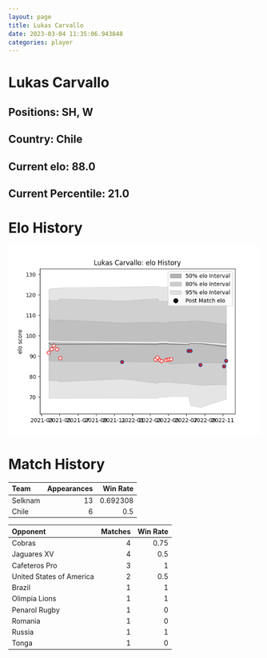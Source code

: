```yaml
---  
layout: page  
title: Lukas Carvallo  
date: 2023-03-04 11:35:06.943848  
categories: player  
---
```

# Lukas Carvallo

## Positions: SH, W

## Country: Chile

## Current elo: 88.0

## Current Percentile: 21.0

# Elo History


![elo history](history_LukasCarvallo.png)
# Match History


| Team    |   Appearances |   Win Rate |
|:--------|--------------:|-----------:|
| Selknam |            13 |   0.692308 |
| Chile   |             6 |   0.5      |

| Opponent                 |   Matches |   Win Rate |
|:-------------------------|----------:|-----------:|
| Cobras                   |         4 |       0.75 |
| Jaguares XV              |         4 |       0.5  |
| Cafeteros Pro            |         3 |       1    |
| United States of America |         2 |       0.5  |
| Brazil                   |         1 |       1    |
| Olimpia Lions            |         1 |       1    |
| Penarol Rugby            |         1 |       0    |
| Romania                  |         1 |       0    |
| Russia                   |         1 |       1    |
| Tonga                    |         1 |       0    |